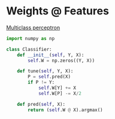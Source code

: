 # Weights @ Features

[Multiclass perceptron](https://en.wikipedia.org/wiki/Perceptron#Multiclass_perceptron)

```python
import numpy as np

class Сlassifier:
    def __init__(self, Y, X):
        self.W = np.zeros((Y, X))

    def tune(self, Y, X):
        P = self.pred(X)
        if P != Y:
            self.W[Y] += X
            self.W[P] -= X/2

    def pred(self, X):
        return (self.W @ X).argmax()
```
